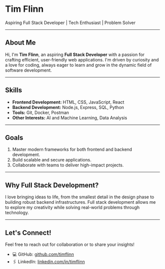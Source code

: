 # Tim Flinn

Aspiring Full Stack Developer | Tech Enthusiast | Problem Solver

---

## About Me
Hi, I'm **Tim Flinn**, an aspiring **Full Stack Developer** with a passion for crafting efficient, user-friendly web applications. I'm driven by curiosity and a love for coding, always eager to learn and grow in the dynamic field of software development.

---

## Skills
- **Frontend Development:** HTML, CSS, JavaScript, React
- **Backend Development:** Node.js, Express, SQL, Python
- **Tools:** Git, Docker, Postman
- **Other Interests:** AI and Machine Learning, Data Analysis

---

## Goals
1. Master modern frameworks for both frontend and backend development.
2. Build scalable and secure applications.
3. Collaborate with teams to deliver high-impact projects.

---

## Why Full Stack Development?
I love bringing ideas to life, from the smallest detail in the design phase to building robust backend infrastructures. Full stack development allows me to explore my creativity while solving real-world problems through technology.

---

## Let's Connect!
Feel free to reach out for collaboration or to share your insights!
- 💻 GitHub: [github.com/timflinn](https://github.com/TimMochi)
- 🖇️ LinkedIn: [linkedin.com/in/timflinn](https://linkedin.com/in/tim-flinn-dev)
